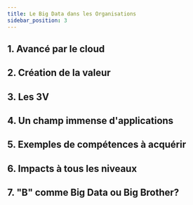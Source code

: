 ```yaml
---
title: Le Big Data dans les Organisations
sidebar_position: 3
---
```


## 1. Avancé par le cloud

## 2. Création de la valeur

## 3. Les 3V

## 4. Un champ immense d'applications

## 5. Exemples de compétences à acquérir

## 6. Impacts à tous les niveaux

## 7. "B" comme Big Data ou Big Brother?
